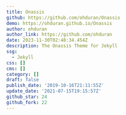 ```yaml
---
title: Onassis
github: https://github.com/ohduran/Onassis
demo: https://ohduran.github.io/Onassis
author: ohduran
author_link: https://github.com/ohduran
date: 2023-11-30T02:48:34.454Z
description: The Onassis Theme for Jekyll
ssg:
  - Jekyll
css: []
cms: []
category: []
draft: false
publish_date: '2019-10-16T21:11:55Z'
update_date: '2021-07-15T19:15:57Z'
github_star: 24
github_fork: 22
---
```

